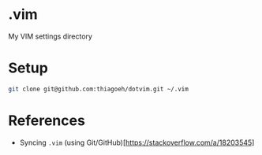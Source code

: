# .vim
My VIM settings directory

# Setup

```bash
git clone git@github.com:thiagoeh/dotvim.git ~/.vim
```
# References

- Syncing `.vim` (using Git/GitHub)[https://stackoverflow.com/a/18203545]
